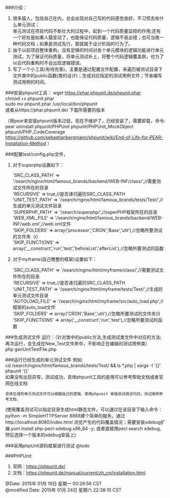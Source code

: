 ###介绍：
1. 很多猿人，包括自己在内，总会出现对自己写的代码感觉良好，不习惯去些什么单元测试；  
单元测试在项目代码不断壮大的过程中，起到一个代码质量监控的作用;还有一个好处是如果人猿变动了，也能保证代码质量，逻辑不易出错；也可当做一种代码文档；如果是测试先行，那就属于设计阶段的行为了。  
2. 由于以前项目整体重构，没有足够的时间对各个单元模块的逻辑功能进行单元测试，为了保证代码质量，将单元测试补上，将整个代码逻辑覆盖倒，也为了以后代码重构时不会出现逻辑错误。  
3. 写了一个小工具(有待完善)，主要是通过配置文件配置，来遍历被测试目录下文件类中的public函数(类的设计)；生成对应指定的测试用例文件；节省编写测试用例的时间。  

###安装phpunit工具：
	wget https://phar.phpunit.de/phpunit.phar  
	chmod +x phpunit.phar  
	sudo mv phpunit.phar /usr/local/bin/phpunit  
	或者从https://phar.phpunit.de/ 下载所需要的版本  

（用pear来安装phpunit版本过低，现在不维护了，已经安装了，需要卸载，命令:  
pear uninstall phpunit/PHPUnit phpunit/PHPUnit_MockObject phpunit/PHP_CodeCoverage  
https://github.com/sebastianbergmann/phpunit/wiki/End-of-Life-for-PEAR-Installation-Method ）  

###配置test/config.php文件，
   1. 对于superphp设置如下：  
  
		'SRC_CLASS_PATH' => '/search/nginx/html/famous_brands/backend/WEB-INF/class/',//需要测试文件所在的目录  
		'RECURSIVE' => true,//是否递归遍历SRC_CLASS_PATH  
		'UNIT_TEST_PATH' => '/search/nginx/html/famous_brands/tests/Test/',//生成的单元测试文件目录  
		'SUPERPHP_PATH' => '/search/superphp/',//superPHP框架所在的目录  
		'WEB_XML_FILE' => '/search/nginx/html/famous_brands/backend/WEB-INF/web.xml',//web.xml文件  
		'SKIP_FOLDERS' => array('processor','CRON','Base','util'),//忽略所要测试的文件夹（i）  
		'SKIP_FUNCTIONS' => array('__construct','run','test','beforeList','afterList'),//忽略所要测试的函数  
  
   2. 对于myframe(自己瞎整的框架)设置如下：  
  
		'SRC_CLASS_PATH' => '/search/nginx/html/myframe/class/',//需要测试文件所在的目录  
		'RECURSIVE' => true,//是否递归遍历SRC_CLASS_PATH  
		'UNIT_TEST_PATH' => '/search/nginx/html/myframe/tests/Test/',//生成的单元测试文件目录  
		'AUTOLOAD_FILE' => '/search/nginx/html/myframe/src/auto_load.php',//框架的auto_load文件  
		'SKIP_FOLDERS' => array('CRON','Base','util'),//忽略所要测试的文件夹(i)  
		'SKIP_FUNCTIONS' => array('__construct','run','test'),//忽略所要测试的函数  

###生成测试文件
	运行：（针对类中的public方法,生成测试类文件中对应的方法;再次运行，会生成在New_Test文件夹中，不影响正在编辑的测试用例类）  
	php genUnitTestFile.php  

###运行已经生成的单元测试文件
例如:  
	cd /search/nginx/html/famous_brands/tests/Test/ && ls *.php | xargs -I '{}' phpunit '{}'  
	如果没有出现异常，测试成功，具体phpunit工具的是用可以参考帮助文档或者官网在线文档  
  
	具体生成的单元测试文件可以根据自己的逻辑，使用phpunit 单独测试调试代码，测试用例参考文档.  
(使用覆盖测试可以指定目录生成html静态文件，可以通过在该目录下输入命令：python -m SimpleHTTPServer 8888建个简单的服务，通过 http://localhost:8080/index.html 浏览产生的代码覆盖情况；需要安装xdebug扩展:yum install php-pecl-xdebug.x86_64 -y; 或者直接用pecl search xdebug,然后选择一个版本的xdebug安装上)  

###采用phpUnit源码框架进行测试
@todo  
	
###PHPUnit:
1. 官网：https://phpunit.de/  
2. 文档：https://phpunit.de/manual/current/zh_cn/installation.html  

@Date: 2015年 01月 19日 星期一 00:29:56 CST  
@modified Date: 2015年 01月 24日 星期六 22:38:10 CST  
